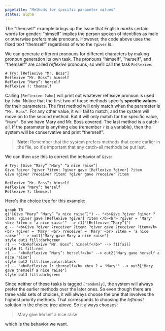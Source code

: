 ```yaml
---
pagetitle: "Methods for specific parameter values"
status: alpha
---
```

The "themself" example brings up the issue that English *marks* certain words for gender: “himself” implies the person spoken of identifies as male or otherwise prefers male pronouns.  However, the code above uses the fixed text “themself” regardless of who the `?giver` is.

We can generate different pronouns for different characters by making pronoun generation its own task.  The pronouns “himself”, "herself", and "themself" are called *reflexive* pronouns, so we’ll call the task `Reflexive`:
```Step
# Try: [Reflexive "Mr. Boss"]
Reflexive “Mr. Boss”: himself
Reflexive “Mary”: herself
Reflexive ?: themself
```
Calling `[Reflexive ?who]` will print out whatever reflexive pronoun is used by `?who`.  Notice that the first two of these methods specify **specific values** for their parameters.  The first method will only match when the parameter is `“Mr. Boss”`.  For any other value, it will fail to match, and the system will move on to the second method.  But it will only match for the specific value, `“Mary”`.  So we have Mary and Mr. Boss covered.  The last method is a catch-all.  If the parameter is anything else (remember `?` is a variable), then the system will be conservative and print “themself”.

> **Note:** Remember that the system prefers methods that come earlier in the file, so it's important that any catch-all methods be put last.

We can then use this to correct the behavior of `Give`:
```Step
# Try: [Give “Mary” “Mary” “a nice raise”]
Give ?giver ?giver ?item: ?giver gave [Reflexive ?giver] ?item
Give ?giver ?receiver ?item: ?giver gave ?receiver ?item

Reflexive “Mr. Boss”: himself
Reflexive “Mary”: herself
Reflexive ?: themself
```
Here's the choice tree for this example:
```mermaid
graph TB
g("[Give “Mary” “Mary” “a nice raise”]") -- "<b>Give ?giver ?giver ?item: ?giver gave [Reflexive ?giver] ?item </b><br> ?giver = 'Mary' <br> ?item = 'a nice raise'" --> r1("[Reflexive “Mary”]")
g -- "<b>Give ?giver ?receiver ?item: ?giver gave ?receiver ?item</b><br> ?giver = 'Mary' <br> ?receiver = 'Mary' <br> ?item = 'a nice raise'" --> out1["Mary gave Mary a nice raise"]
style out1 fill:darkgreen
r1 -- "<b>Reflexive “Mr. Boss”: himself</b>" --> f1[fail]
style f1 fill:red
r1 -- "<b>Reflexive “Mary”: herself</b>" --> out2["Mary gave herself a nice raise"]
style out2 fill:lime,color:black
r1 -- "<b>Reflexive ?: themself</b> <br> ? = 'Mary'" --> out3["Mary gave themself a nice raise"]
style out3 fill:darkgreen
```
Since neither of these tasks is tagged `[randomly]`, the system will always prefer the earlier methods over the later ones.  So even though there are three valid sets of choices, it will always choose the one that involves the highest priority methods.  That corresponds to choosing the *leftmost* solution in the choice tree above.  So it always chooses:

> Mary give herself a nice raise

which is the behavior we want.
